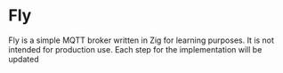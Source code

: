 # Fly
Fly is a simple MQTT broker written in Zig for learning purposes. It is not intended for production use.
Each step for the implementation will be updated
